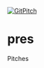[![GitPitch](https://gitpitch.com/assets/badge.svg)](https://gitpitch.com/madchap/pres/meetup_devsecops_062017?grs=github&t=moon)

# pres
Pitches
